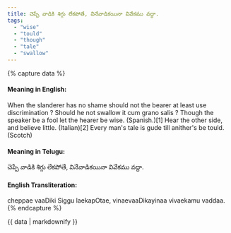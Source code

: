 ```yaml
---
title: చెప్పే వాడికి శిగ్గు లేకపోతే, వినేవాడికయినా వివేకము వద్దా.
tags:
  - "wise"
  - "tould"
  - "though"
  - "tale"
  - "swallow"
---
```


{% capture data %}
#### Meaning in English:
When the slanderer has no shame should not the bearer at least use discrimination ?
Should he not swallow it cum grano salis ?
Though the speaker be a fool let the hearer be wise. (Spanish.)[1]
Hear the other side, and believe little. (Italian)[2]
Every man's tale is gude till anither's be tould. (Scotch)

#### Meaning in Telugu:
చెప్పే వాడికి శిగ్గు లేకపోతే, వినేవాడికయినా వివేకము వద్దా.

#### English Transliteration:
cheppae vaaDiki Siggu laekapOtae, vinaevaaDikayinaa vivaekamu vaddaa.
{% endcapture %}

<div class="notice">{{ data | markdownify }}</div>

